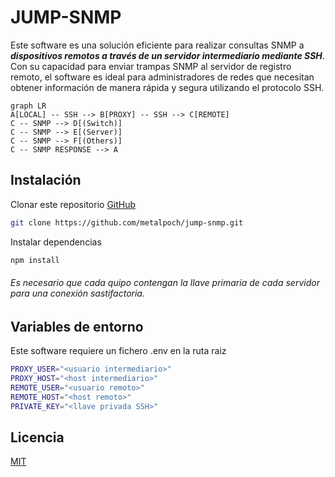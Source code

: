 # JUMP-SNMP

Este software es una solución eficiente para realizar consultas SNMP a **_dispositivos remotos a través de un servidor intermediario mediante SSH_**. Con su capacidad para enviar trampas SNMP al servidor de registro remoto, el software es ideal para administradores de redes que necesitan obtener información de manera rápida y segura utilizando el protocolo SSH.

```mermaid
graph LR
A[LOCAL] -- SSH --> B[PROXY] -- SSH --> C[REMOTE]
C -- SNMP --> D[(Switch)]
C -- SNMP --> E[(Server)]
C -- SNMP --> F[(Others)]
C -- SNMP RESPONSE --> A
```

## Instalación

Clonar este repositorio [GitHub](https://github.com/metalpoch/jump-snmp)

```bash
git clone https://github.com/metalpoch/jump-snmp.git
```

Instalar dependencias

```bash
npm install
```

###### Es necesario que cada quipo contengan la llave primaria de cada servidor para una conexión sastifactoria.

## Variables de entorno

Este software requiere un fichero .env en la ruta raiz

```bash
PROXY_USER="<usuario intermediario>"
PROXY_HOST="<host intermediario>"
REMOTE_USER="<usuario remoto>"
REMOTE_HOST="<host remoto>"
PRIVATE_KEY="<llave privada SSH>"
```

## Licencia

[MIT](https://github.com/metalpoch/jump-snmp/blob/main/LICENSE)
